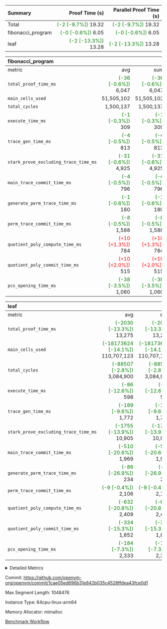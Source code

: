 | Summary | Proof Time (s) | Parallel Proof Time (s) |
|:---|---:|---:|
| Total | <span style='color: green'>(-2 [-9.7%])</span> 19.32 | <span style='color: green'>(-2 [-9.7%])</span> 19.32 |
| fibonacci_program | <span style='color: green'>(-0 [-0.6%])</span> 6.05 | <span style='color: green'>(-0 [-0.6%])</span> 6.05 |
| leaf | <span style='color: green'>(-2 [-13.3%])</span> 13.28 | <span style='color: green'>(-2 [-13.3%])</span> 13.28 |


| fibonacci_program |||||
|:---|---:|---:|---:|---:|
|metric|avg|sum|max|min|
| `total_proof_time_ms ` | <span style='color: green'>(-36 [-0.6%])</span> 6,047 | <span style='color: green'>(-36 [-0.6%])</span> 6,047 | <span style='color: green'>(-36 [-0.6%])</span> 6,047 | <span style='color: green'>(-36 [-0.6%])</span> 6,047 |
| `main_cells_used     ` |  51,505,102 |  51,505,102 |  51,505,102 |  51,505,102 |
| `total_cycles        ` |  1,500,137 |  1,500,137 |  1,500,137 |  1,500,137 |
| `execute_time_ms     ` | <span style='color: green'>(-1 [-0.3%])</span> 309 | <span style='color: green'>(-1 [-0.3%])</span> 309 | <span style='color: green'>(-1 [-0.3%])</span> 309 | <span style='color: green'>(-1 [-0.3%])</span> 309 |
| `trace_gen_time_ms   ` | <span style='color: green'>(-4 [-0.5%])</span> 813 | <span style='color: green'>(-4 [-0.5%])</span> 813 | <span style='color: green'>(-4 [-0.5%])</span> 813 | <span style='color: green'>(-4 [-0.5%])</span> 813 |
| `stark_prove_excluding_trace_time_ms` | <span style='color: green'>(-31 [-0.6%])</span> 4,925 | <span style='color: green'>(-31 [-0.6%])</span> 4,925 | <span style='color: green'>(-31 [-0.6%])</span> 4,925 | <span style='color: green'>(-31 [-0.6%])</span> 4,925 |
| `main_trace_commit_time_ms` | <span style='color: green'>(-4 [-0.5%])</span> 796 | <span style='color: green'>(-4 [-0.5%])</span> 796 | <span style='color: green'>(-4 [-0.5%])</span> 796 | <span style='color: green'>(-4 [-0.5%])</span> 796 |
| `generate_perm_trace_time_ms` | <span style='color: green'>(-1 [-0.6%])</span> 180 | <span style='color: green'>(-1 [-0.6%])</span> 180 | <span style='color: green'>(-1 [-0.6%])</span> 180 | <span style='color: green'>(-1 [-0.6%])</span> 180 |
| `perm_trace_commit_time_ms` | <span style='color: green'>(-8 [-0.5%])</span> 1,588 | <span style='color: green'>(-8 [-0.5%])</span> 1,588 | <span style='color: green'>(-8 [-0.5%])</span> 1,588 | <span style='color: green'>(-8 [-0.5%])</span> 1,588 |
| `quotient_poly_compute_time_ms` | <span style='color: red'>(+10 [+1.3%])</span> 784 | <span style='color: red'>(+10 [+1.3%])</span> 784 | <span style='color: red'>(+10 [+1.3%])</span> 784 | <span style='color: red'>(+10 [+1.3%])</span> 784 |
| `quotient_poly_commit_time_ms` | <span style='color: red'>(+10 [+2.0%])</span> 515 | <span style='color: red'>(+10 [+2.0%])</span> 515 | <span style='color: red'>(+10 [+2.0%])</span> 515 | <span style='color: red'>(+10 [+2.0%])</span> 515 |
| `pcs_opening_time_ms ` | <span style='color: green'>(-38 [-3.5%])</span> 1,060 | <span style='color: green'>(-38 [-3.5%])</span> 1,060 | <span style='color: green'>(-38 [-3.5%])</span> 1,060 | <span style='color: green'>(-38 [-3.5%])</span> 1,060 |

| leaf |||||
|:---|---:|---:|---:|---:|
|metric|avg|sum|max|min|
| `total_proof_time_ms ` | <span style='color: green'>(-2030 [-13.3%])</span> 13,275 | <span style='color: green'>(-2030 [-13.3%])</span> 13,275 | <span style='color: green'>(-2030 [-13.3%])</span> 13,275 | <span style='color: green'>(-2030 [-13.3%])</span> 13,275 |
| `main_cells_used     ` | <span style='color: green'>(-18173624 [-14.1%])</span> 110,707,123 | <span style='color: green'>(-18173624 [-14.1%])</span> 110,707,123 | <span style='color: green'>(-18173624 [-14.1%])</span> 110,707,123 | <span style='color: green'>(-18173624 [-14.1%])</span> 110,707,123 |
| `total_cycles        ` | <span style='color: green'>(-88507 [-2.8%])</span> 3,084,900 | <span style='color: green'>(-88507 [-2.8%])</span> 3,084,900 | <span style='color: green'>(-88507 [-2.8%])</span> 3,084,900 | <span style='color: green'>(-88507 [-2.8%])</span> 3,084,900 |
| `execute_time_ms     ` | <span style='color: green'>(-86 [-12.6%])</span> 598 | <span style='color: green'>(-86 [-12.6%])</span> 598 | <span style='color: green'>(-86 [-12.6%])</span> 598 | <span style='color: green'>(-86 [-12.6%])</span> 598 |
| `trace_gen_time_ms   ` | <span style='color: green'>(-189 [-9.6%])</span> 1,772 | <span style='color: green'>(-189 [-9.6%])</span> 1,772 | <span style='color: green'>(-189 [-9.6%])</span> 1,772 | <span style='color: green'>(-189 [-9.6%])</span> 1,772 |
| `stark_prove_excluding_trace_time_ms` | <span style='color: green'>(-1755 [-13.9%])</span> 10,905 | <span style='color: green'>(-1755 [-13.9%])</span> 10,905 | <span style='color: green'>(-1755 [-13.9%])</span> 10,905 | <span style='color: green'>(-1755 [-13.9%])</span> 10,905 |
| `main_trace_commit_time_ms` | <span style='color: green'>(-510 [-20.6%])</span> 1,969 | <span style='color: green'>(-510 [-20.6%])</span> 1,969 | <span style='color: green'>(-510 [-20.6%])</span> 1,969 | <span style='color: green'>(-510 [-20.6%])</span> 1,969 |
| `generate_perm_trace_time_ms` | <span style='color: green'>(-86 [-26.9%])</span> 234 | <span style='color: green'>(-86 [-26.9%])</span> 234 | <span style='color: green'>(-86 [-26.9%])</span> 234 | <span style='color: green'>(-86 [-26.9%])</span> 234 |
| `perm_trace_commit_time_ms` | <span style='color: green'>(-9 [-0.4%])</span> 2,106 | <span style='color: green'>(-9 [-0.4%])</span> 2,106 | <span style='color: green'>(-9 [-0.4%])</span> 2,106 | <span style='color: green'>(-9 [-0.4%])</span> 2,106 |
| `quotient_poly_compute_time_ms` | <span style='color: green'>(-632 [-20.8%])</span> 2,409 | <span style='color: green'>(-632 [-20.8%])</span> 2,409 | <span style='color: green'>(-632 [-20.8%])</span> 2,409 | <span style='color: green'>(-632 [-20.8%])</span> 2,409 |
| `quotient_poly_commit_time_ms` | <span style='color: green'>(-334 [-15.3%])</span> 1,852 | <span style='color: green'>(-334 [-15.3%])</span> 1,852 | <span style='color: green'>(-334 [-15.3%])</span> 1,852 | <span style='color: green'>(-334 [-15.3%])</span> 1,852 |
| `pcs_opening_time_ms ` | <span style='color: green'>(-184 [-7.3%])</span> 2,333 | <span style='color: green'>(-184 [-7.3%])</span> 2,333 | <span style='color: green'>(-184 [-7.3%])</span> 2,333 | <span style='color: green'>(-184 [-7.3%])</span> 2,333 |



<details>
<summary>Detailed Metrics</summary>

| group | num_segments | keygen_time_ms | commit_exe_time_ms |
| --- | --- | --- | --- |
| fibonacci_program | 1 | 341 | 6 | 

| group | air_name | quotient_deg | interactions | constraints |
| --- | --- | --- | --- | --- |
| fibonacci_program | AccessAdapterAir<16> | 2 | 5 | 14 | 
| fibonacci_program | AccessAdapterAir<2> | 2 | 5 | 14 | 
| fibonacci_program | AccessAdapterAir<32> | 2 | 5 | 14 | 
| fibonacci_program | AccessAdapterAir<4> | 2 | 5 | 14 | 
| fibonacci_program | AccessAdapterAir<64> | 2 | 5 | 14 | 
| fibonacci_program | AccessAdapterAir<8> | 2 | 5 | 14 | 
| fibonacci_program | BitwiseOperationLookupAir<8> | 2 | 2 | 4 | 
| fibonacci_program | MemoryMerkleAir<8> | 2 | 4 | 40 | 
| fibonacci_program | PersistentBoundaryAir<8> | 2 | 3 | 6 | 
| fibonacci_program | PhantomAir | 2 | 3 | 5 | 
| fibonacci_program | Poseidon2PeripheryAir<BabyBearParameters>, 1> | 2 | 1 | 286 | 
| fibonacci_program | ProgramAir | 1 | 1 | 4 | 
| fibonacci_program | RangeTupleCheckerAir<2> | 1 | 1 | 4 | 
| fibonacci_program | VariableRangeCheckerAir | 1 | 1 | 4 | 
| fibonacci_program | VmAirWrapper<Rv32BaseAluAdapterAir, BaseAluCoreAir<4, 8> | 2 | 19 | 43 | 
| fibonacci_program | VmAirWrapper<Rv32BaseAluAdapterAir, LessThanCoreAir<4, 8> | 2 | 17 | 39 | 
| fibonacci_program | VmAirWrapper<Rv32BaseAluAdapterAir, ShiftCoreAir<4, 8> | 2 | 23 | 90 | 
| fibonacci_program | VmAirWrapper<Rv32BranchAdapterAir, BranchEqualCoreAir<4> | 2 | 11 | 25 | 
| fibonacci_program | VmAirWrapper<Rv32BranchAdapterAir, BranchLessThanCoreAir<4, 8> | 2 | 13 | 41 | 
| fibonacci_program | VmAirWrapper<Rv32CondRdWriteAdapterAir, Rv32JalLuiCoreAir> | 2 | 10 | 22 | 
| fibonacci_program | VmAirWrapper<Rv32HintStoreAdapterAir, Rv32HintStoreCoreAir> | 2 | 15 | 17 | 
| fibonacci_program | VmAirWrapper<Rv32JalrAdapterAir, Rv32JalrCoreAir> | 2 | 16 | 20 | 
| fibonacci_program | VmAirWrapper<Rv32LoadStoreAdapterAir, LoadSignExtendCoreAir<4, 8> | 2 | 18 | 33 | 
| fibonacci_program | VmAirWrapper<Rv32LoadStoreAdapterAir, LoadStoreCoreAir<4> | 2 | 17 | 38 | 
| fibonacci_program | VmAirWrapper<Rv32MultAdapterAir, DivRemCoreAir<4, 8> | 2 | 25 | 88 | 
| fibonacci_program | VmAirWrapper<Rv32MultAdapterAir, MulHCoreAir<4, 8> | 2 | 24 | 38 | 
| fibonacci_program | VmAirWrapper<Rv32MultAdapterAir, MultiplicationCoreAir<4, 8> | 2 | 19 | 26 | 
| fibonacci_program | VmAirWrapper<Rv32RdWriteAdapterAir, Rv32AuipcCoreAir> | 2 | 11 | 15 | 
| fibonacci_program | VmConnectorAir | 2 | 3 | 9 | 
| leaf | AccessAdapterAir<2> | 4 | 5 | 12 | 
| leaf | AccessAdapterAir<4> | 4 | 5 | 12 | 
| leaf | AccessAdapterAir<8> | 4 | 5 | 12 | 
| leaf | FriReducedOpeningAir | 4 | 35 | 59 | 
| leaf | NativePoseidon2Air<BabyBearParameters>, 1> | 4 | 31 | 302 | 
| leaf | PhantomAir | 4 | 3 | 4 | 
| leaf | ProgramAir | 1 | 1 | 4 | 
| leaf | VariableRangeCheckerAir | 1 | 1 | 4 | 
| leaf | VmAirWrapper<BranchNativeAdapterAir, BranchEqualCoreAir<1> | 2 | 11 | 23 | 
| leaf | VmAirWrapper<JalNativeAdapterAir, JalCoreAir> | 4 | 7 | 6 | 
| leaf | VmAirWrapper<NativeAdapterAir<2, 0>, PublicValuesCoreAir> | 4 | 11 | 23 | 
| leaf | VmAirWrapper<NativeAdapterAir<2, 1>, FieldArithmeticCoreAir> | 4 | 15 | 23 | 
| leaf | VmAirWrapper<NativeLoadStoreAdapterAir<1>, NativeLoadStoreCoreAir<1> | 4 | 15 | 20 | 
| leaf | VmAirWrapper<NativeLoadStoreAdapterAir<4>, NativeLoadStoreCoreAir<4> | 4 | 15 | 20 | 
| leaf | VmAirWrapper<NativeVectorizedAdapterAir<4>, FieldExtensionCoreAir> | 4 | 15 | 23 | 
| leaf | VmConnectorAir | 4 | 3 | 8 | 
| leaf | VolatileBoundaryAir | 4 | 4 | 16 | 

| group | air_name | idx | rows | prep_cols | perm_cols | main_cols | cells |
| --- | --- | --- | --- | --- | --- | --- | --- |
| leaf | AccessAdapterAir<2> | 0 | 524,288 |  | 16 | 11 | 14,155,776 | 
| leaf | AccessAdapterAir<4> | 0 | 262,144 |  | 16 | 13 | 7,602,176 | 
| leaf | AccessAdapterAir<8> | 0 | 65,536 |  | 16 | 17 | 2,162,688 | 
| leaf | FriReducedOpeningAir | 0 | 131,072 |  | 76 | 64 | 18,350,080 | 
| leaf | NativePoseidon2Air<BabyBearParameters>, 1> | 0 | 32,768 |  | 36 | 348 | 12,582,912 | 
| leaf | PhantomAir | 0 | 32,768 |  | 8 | 6 | 458,752 | 
| leaf | ProgramAir | 0 | 131,072 |  | 8 | 10 | 2,359,296 | 
| leaf | VariableRangeCheckerAir | 0 | 262,144 | 2 | 8 | 1 | 2,359,296 | 
| leaf | VmAirWrapper<BranchNativeAdapterAir, BranchEqualCoreAir<1> | 0 | 1,048,576 |  | 28 | 23 | 53,477,376 | 
| leaf | VmAirWrapper<JalNativeAdapterAir, JalCoreAir> | 0 | 131,072 |  | 12 | 10 | 2,883,584 | 
| leaf | VmAirWrapper<NativeAdapterAir<2, 0>, PublicValuesCoreAir> | 0 | 64 |  | 16 | 23 | 2,496 | 
| leaf | VmAirWrapper<NativeAdapterAir<2, 1>, FieldArithmeticCoreAir> | 0 | 2,097,152 |  | 20 | 30 | 104,857,600 | 
| leaf | VmAirWrapper<NativeLoadStoreAdapterAir<1>, NativeLoadStoreCoreAir<1> | 0 | 1,048,576 |  | 36 | 25 | 63,963,136 | 
| leaf | VmAirWrapper<NativeLoadStoreAdapterAir<4>, NativeLoadStoreCoreAir<4> | 0 | 65,536 |  | 36 | 34 | 4,587,520 | 
| leaf | VmAirWrapper<NativeVectorizedAdapterAir<4>, FieldExtensionCoreAir> | 0 | 32,768 |  | 20 | 40 | 1,966,080 | 
| leaf | VmConnectorAir | 0 | 2 | 1 | 8 | 4 | 24 | 
| leaf | VolatileBoundaryAir | 0 | 524,288 |  | 8 | 11 | 9,961,472 | 

| group | air_name | segment | rows | prep_cols | perm_cols | main_cols | cells |
| --- | --- | --- | --- | --- | --- | --- | --- |
| fibonacci_program | AccessAdapterAir<8> | 0 | 64 |  | 24 | 17 | 2,624 | 
| fibonacci_program | BitwiseOperationLookupAir<8> | 0 | 65,536 | 3 | 8 | 2 | 655,360 | 
| fibonacci_program | MemoryMerkleAir<8> | 0 | 512 |  | 20 | 32 | 26,624 | 
| fibonacci_program | PersistentBoundaryAir<8> | 0 | 64 |  | 12 | 20 | 2,048 | 
| fibonacci_program | PhantomAir | 0 | 2 |  | 12 | 6 | 36 | 
| fibonacci_program | Poseidon2PeripheryAir<BabyBearParameters>, 1> | 0 | 256 |  | 8 | 300 | 78,848 | 
| fibonacci_program | ProgramAir | 0 | 4,096 |  | 8 | 10 | 73,728 | 
| fibonacci_program | RangeTupleCheckerAir<2> | 0 | 524,288 | 2 | 8 | 1 | 4,718,592 | 
| fibonacci_program | VariableRangeCheckerAir | 0 | 262,144 | 2 | 8 | 1 | 2,359,296 | 
| fibonacci_program | VmAirWrapper<Rv32BaseAluAdapterAir, BaseAluCoreAir<4, 8> | 0 | 1,048,576 |  | 80 | 36 | 121,634,816 | 
| fibonacci_program | VmAirWrapper<Rv32BaseAluAdapterAir, LessThanCoreAir<4, 8> | 0 | 524,288 |  | 40 | 37 | 40,370,176 | 
| fibonacci_program | VmAirWrapper<Rv32BaseAluAdapterAir, ShiftCoreAir<4, 8> | 0 | 2 |  | 52 | 53 | 210 | 
| fibonacci_program | VmAirWrapper<Rv32BranchAdapterAir, BranchEqualCoreAir<4> | 0 | 262,144 |  | 48 | 26 | 19,398,656 | 
| fibonacci_program | VmAirWrapper<Rv32BranchAdapterAir, BranchLessThanCoreAir<4, 8> | 0 | 8 |  | 56 | 32 | 704 | 
| fibonacci_program | VmAirWrapper<Rv32CondRdWriteAdapterAir, Rv32JalLuiCoreAir> | 0 | 131,072 |  | 44 | 18 | 8,126,464 | 
| fibonacci_program | VmAirWrapper<Rv32HintStoreAdapterAir, Rv32HintStoreCoreAir> | 0 | 4 |  | 36 | 26 | 248 | 
| fibonacci_program | VmAirWrapper<Rv32JalrAdapterAir, Rv32JalrCoreAir> | 0 | 16 |  | 36 | 28 | 1,024 | 
| fibonacci_program | VmAirWrapper<Rv32LoadStoreAdapterAir, LoadStoreCoreAir<4> | 0 | 32 |  | 72 | 40 | 3,584 | 
| fibonacci_program | VmAirWrapper<Rv32RdWriteAdapterAir, Rv32AuipcCoreAir> | 0 | 16 |  | 28 | 21 | 784 | 
| fibonacci_program | VmConnectorAir | 0 | 2 | 1 | 12 | 4 | 32 | 

| group | idx | trace_gen_time_ms | total_proof_time_ms | total_cycles | total_cells | stark_prove_excluding_trace_time_ms | quotient_poly_compute_time_ms | quotient_poly_commit_time_ms | perm_trace_commit_time_ms | pcs_opening_time_ms | main_trace_commit_time_ms | main_cells_used | generate_perm_trace_time_ms | execute_time_ms |
| --- | --- | --- | --- | --- | --- | --- | --- | --- | --- | --- | --- | --- | --- | --- |
| leaf | 0 | 1,772 | 13,275 | 3,084,900 | 301,730,264 | 10,905 | 2,409 | 1,852 | 2,106 | 2,333 | 1,969 | 110,707,123 | 234 | 598 | 

| group | segment | trace_gen_time_ms | total_proof_time_ms | total_cycles | total_cells | stark_prove_excluding_trace_time_ms | quotient_poly_compute_time_ms | quotient_poly_commit_time_ms | perm_trace_commit_time_ms | pcs_opening_time_ms | main_trace_commit_time_ms | main_cells_used | generate_perm_trace_time_ms | execute_time_ms |
| --- | --- | --- | --- | --- | --- | --- | --- | --- | --- | --- | --- | --- | --- | --- |
| fibonacci_program | 0 | 813 | 6,047 | 1,500,137 | 197,453,854 | 4,925 | 784 | 515 | 1,588 | 1,060 | 796 | 51,505,102 | 180 | 309 | 

</details>


Commit: https://github.com/openvm-org/openvm/commit/1cae05ed696b31e842b035c4528ffdea43fce0d1

Max Segment Length: 1048476

Instance Type: 64cpu-linux-arm64

Memory Allocator: mimalloc

[Benchmark Workflow](https://github.com/openvm-org/openvm/actions/runs/12730962629)
